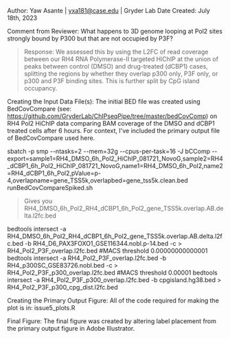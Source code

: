 Author: Yaw Asante | yxa181@case.edu | Gryder Lab
Date Created: July 18th, 2023

Comment from Reviewer:
What happens to 3D genome looping at Pol2 sites strongly bound by P300 but that are not occupied by P3F?
> Response: We assessed this by using the L2FC of read coverage between our RH4 RNA Polymerase-II targeted HiChIP at the union of peaks between control (DMSO) and drug-treated (dCBP1) cases, splitting the regions by whether they overlap p300 only, P3F only, or p300 and P3F binding sites. This is further split by CpG island occupancy.

Creating the Input Data File(s):
The initial BED file was created using BedCovCompare (see: https://github.com/GryderLab/ChIPseqPipe/tree/master/bedCovComp) on RH4 Pol2 HiChIP data comparing BAM coverage of the DMSO and dCBP1 treated cells after 6 hours. For context, I've included the primary output file of BedCovCompare used here.

sbatch -p smp --ntasks=2 --mem=32g --cpus-per-task=16 -J bCComp --export=sample1=RH4_DMSO_6h_Pol2_HiChIP_081721_NovoG,sample2=RH4_dCBP1_6h_Pol2_HiChIP_081721_NovoG,name1=RH4_DMSO_6h_Pol2,name2=RH4_dCBP1_6h_Pol2,pValue=p-4,overlapname=gene_TSS5k,overlapbed=gene_tss5k.clean.bed runBedCovCompareSpiked.sh
> Gives you RH4_DMSO_6h_Pol2_RH4_dCBP1_6h_Pol2_gene_TSS5k.overlap.AB.delta.l2fc.bed

bedtools intersect -a RH4_DMSO_6h_Pol2_RH4_dCBP1_6h_Pol2_gene_TSS5k.overlap.AB.delta.l2fc.bed -b RH4_D6_PAX3FOXO1_GSE116344.nobl.p-14.bed -c > RH4_Pol2_P3F_overlap.l2fc.bed #MACS threshold 0.00000000000001
bedtools intersect -a RH4_Pol2_P3F_overlap.l2fc.bed -b RH4_p300SC_GSE83726.nobl.bed -c > RH4_Pol2_P3F_p300_overlap.l2fc.bed #MACS threshold 0.00001
bedtools intersect -a RH4_Pol2_P3F_p300_overlap.l2fc.bed -b cpgisland.hg38.bed > RH4_Pol2_P3F_p300_cpg_dist.l2fc.bed

Creating the Primary Output Figure:
All of the code required for making the plot is in: issue5_plots.R

Final Figure:
The final figure was created by altering label placement from the primary output figure in Adobe Illustrator.
